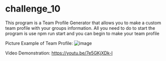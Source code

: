 # challenge_10

This program is a Team Profile Generator that allows you to make a custom team profile with your groups information. All you need to do to start the program is use npm run start and you can begin to make your team profile

Picture Example of Team Profile:
![image](https://user-images.githubusercontent.com/108495035/210649271-d51a07c2-331b-416d-8657-8130e5bcd2ab.png)

Video Demonstration:
https://youtu.be/7e5GKjXDk-I
